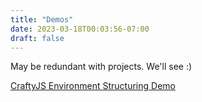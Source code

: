 ```yaml
---
title: "Demos"
date: 2023-03-18T00:03:56-07:00
draft: false
---
```


May be redundant with projects. We'll see :)

[CraftyJS Environment Structuring Demo](https://justintheyang.github.io/experiment_demos/craftyjs_environment_structuring_demo/index.html)